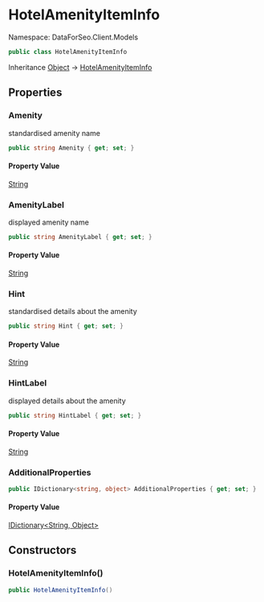 # HotelAmenityItemInfo

Namespace: DataForSeo.Client.Models

```csharp
public class HotelAmenityItemInfo
```

Inheritance [Object](https://docs.microsoft.com/en-us/dotnet/api/system.object) → [HotelAmenityItemInfo](./dataforseo.client.models.hotelamenityiteminfo.md)

## Properties

### **Amenity**

standardised amenity name

```csharp
public string Amenity { get; set; }
```

#### Property Value

[String](https://docs.microsoft.com/en-us/dotnet/api/system.string)<br>

### **AmenityLabel**

displayed amenity name

```csharp
public string AmenityLabel { get; set; }
```

#### Property Value

[String](https://docs.microsoft.com/en-us/dotnet/api/system.string)<br>

### **Hint**

standardised details about the amenity

```csharp
public string Hint { get; set; }
```

#### Property Value

[String](https://docs.microsoft.com/en-us/dotnet/api/system.string)<br>

### **HintLabel**

displayed details about the amenity

```csharp
public string HintLabel { get; set; }
```

#### Property Value

[String](https://docs.microsoft.com/en-us/dotnet/api/system.string)<br>

### **AdditionalProperties**

```csharp
public IDictionary<string, object> AdditionalProperties { get; set; }
```

#### Property Value

[IDictionary&lt;String, Object&gt;](https://docs.microsoft.com/en-us/dotnet/api/system.collections.generic.idictionary-2)<br>

## Constructors

### **HotelAmenityItemInfo()**

```csharp
public HotelAmenityItemInfo()
```
